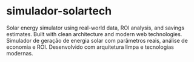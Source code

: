 # simulador-solartech
Solar energy simulator using real-world data, ROI analysis, and savings estimates. Built with clean architecture and modern web technologies. Simulador de geração de energia solar com parâmetros reais, análise de economia e ROI. Desenvolvido com arquitetura limpa e tecnologias modernas.
